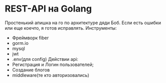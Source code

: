# REST-API на Golang

Простенький апишка на го по архитектуре дяди Боб. Если есть ошибки или еще коечто, я готов исправлять.
Инструменты:
- Фреймворк fiber
- gorm.io
- mysql
- jwt
- .env(для config)
Действии api:
- Регистрация и Логин пользователей;
- Создание блогов
- middleware(те кто авторизовались)
